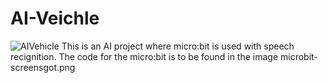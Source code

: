 # AI-Veichle
![AIVehicle](https://user-images.githubusercontent.com/77015337/176580657-12a3cc70-bec1-4b8a-96d6-4404b8a15371.jpg)
This is an AI project where micro:bit is used with speech recignition. The code for the micro:bit is to be found in the image microbit-screensgot.png
